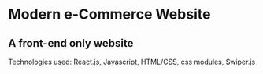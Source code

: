 # Modern e-Commerce Website

## A front-end only website 

Technologies used: React.js, Javascript, HTML/CSS, css modules, Swiper.js
